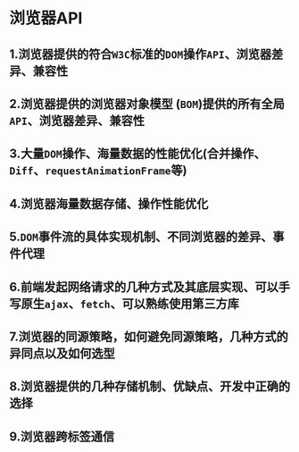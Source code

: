 # 浏览器API

## 1.浏览器提供的符合`W3C`标准的`DOM`操作`API`、浏览器差异、兼容性

## 2.浏览器提供的浏览器对象模型 (`BOM`)提供的所有全局`API`、浏览器差异、兼容性

## 3.大量`DOM`操作、海量数据的性能优化(合并操作、`Diff`、`requestAnimationFrame`等)

## 4.浏览器海量数据存储、操作性能优化

## 5.`DOM`事件流的具体实现机制、不同浏览器的差异、事件代理

## 6.前端发起网络请求的几种方式及其底层实现、可以手写原生`ajax`、`fetch`、可以熟练使用第三方库

## 7.浏览器的同源策略，如何避免同源策略，几种方式的异同点以及如何选型

## 8.浏览器提供的几种存储机制、优缺点、开发中正确的选择

## 9.浏览器跨标签通信

